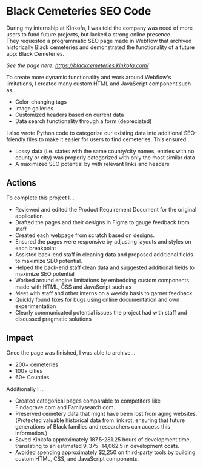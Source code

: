 # Black Cemeteries SEO Code 
During my internship at Kinkofa, I was told the company was need of more users to fund future projects, but lacked a strong online presence.  
They requested a programmatic SEO page made in Webflow that archived historically Black cemeteries and demonstrated the functionality of a future app: Black Cemeteries.  

_See the page here: https://blackcemeteries.kinkofa.com/_

To create more dynamic functionality and work around Webflow's limitations, I created many custom HTML and JavaScript component such as... 
* Color-changing tags 
* Image galleries 
* Customized headers based on current data 
* Data search functionality through a form (depreciated)

I also wrote Python code to categorize our existing data into additional SEO-friendly files to make it easier for users to find cemeteries. This ensured... 
* Lossy data (i.e. states with the same county/city names, entries with no county or city) was properly categorized with only the most similar data
* A maximized SEO potential by with relevant links and headers 


## Actions 
To complete this project I...
* Reviewed and edited the Product Requirement Document for the original application
* Drafted the pages and their designs in Figma to gauge feedback from staff 
* Created each webpage from scratch based on designs.
* Ensured the pages were responsive by adjusting layouts and styles on each breakpoint
* Assisted back-end staff in cleaning data and proposed additional fields to maximize SEO potential.
* Helped the back-end staff clean data and suggested additional fields to maximize SEO potential 
* Worked around engine limitations by embedding custom components made with HTML, CSS and JavaScript such as 
* Meet with staff and other interns on a weekly basis to garner feedback 
* Quickly found fixes for bugs using online documentation and own experimentation 
* Clearly communicated potential issues the project had with staff and discussed pragmatic solutions 


## Impact 
Once the page was finished, I was able to archive... 
* 200+ cemeteries 
* 100+ cities 
* 60+ Counties  

Additionally I ...
* Created categorical pages comparable to competitors like Findagrave.com and Familysearch.com.
* Preserved cemetery data that might have been lost from aging websites. (Protected valuable historical data from link rot, ensuring that future generations of Black families and researchers can access this information.)
* Saved Kinkofa approximately 187.5-281.25 hours of development time, translating to an estimated $9,375-$14,062.5 in development costs.
* Avoided spending approximately $2,250 on third-party tools by building custom HTML, CSS, and JavaScript components.


